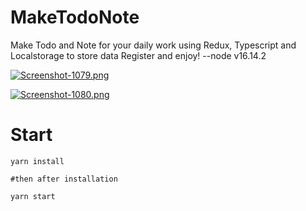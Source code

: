 # MakeTodoNote
Make Todo and Note for your daily work using Redux, Typescript and Localstorage to store data
Register and enjoy!
--node v16.14.2

[![Screenshot-1079.png](https://i.postimg.cc/9XLmPVPG/Screenshot-1079.png)](https://postimg.cc/yWSCBMbd)

[![Screenshot-1080.png](https://i.postimg.cc/fTk9m8dR/Screenshot-1080.png)](https://postimg.cc/YhK0wf85)

# Start
```
yarn install

#then after installation

yarn start
